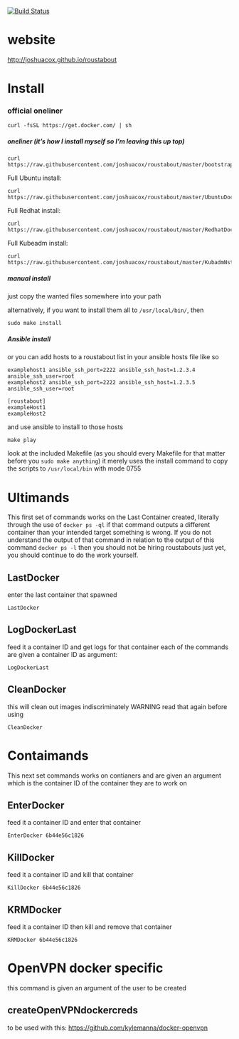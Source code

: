 [![Build Status](https://travis-ci.org/joshuacox/roustabout.svg?branch=master)](https://travis-ci.org/joshuacox/roustabout)

# website 
http://joshuacox.github.io/roustabout

# Install

### official oneliner

```
curl -fsSL https://get.docker.com/ | sh
```

##### oneliner (it’s how I install myself so I’m leaving this up top)

```
curl https://raw.githubusercontent.com/joshuacox/roustabout/master/bootstraproustabout.sh|bash
```

Full Ubuntu install:

```
curl https://raw.githubusercontent.com/joshuacox/roustabout/master/UbuntuDockerInstall|bash
```

Full Redhat install:

```
curl https://raw.githubusercontent.com/joshuacox/roustabout/master/RedhatDockerInstall|bash
```

Full Kubeadm install:

```
curl https://raw.githubusercontent.com/joshuacox/roustabout/master/KubadmNstall|bash
```
##### manual install

just copy the wanted files somewhere into your path

alternatively, if you want to install them all to `/usr/local/bin/`, then

```
sudo make install
```

##### Ansible install

or you can add hosts to a roustabout list in your ansible hosts file like so

```
examplehost1 ansible_ssh_port=2222 ansible_ssh_host=1.2.3.4 ansible_ssh_user=root
examplehost2 ansible_ssh_port=2222 ansible_ssh_host=1.2.3.5 ansible_ssh_user=root

[roustabout]
exampleHost1
exampleHost2
```
and use ansible to install to those hosts

```
make play
```

look at the included Makefile (as you should every Makefile for that matter before you `sudo make anything`)
it merely uses the install command to copy the scripts to `/usr/local/bin` with mode 0755

# Ultimands

This first set of commands works on the Last Container created, literally through the use of `docker ps -ql`
if that command outputs a different container than your intended target something is wrong. 
If you do not understand the output of that command in relation to the output of this command `docker ps -l`
then you should not be hiring roustabouts just yet,
you should continue to do the work yourself.

## LastDocker

enter the last container that spawned

```
LastDocker
```

## LogDockerLast

feed it a container ID and get logs for that container
each of the commands are given a container ID as argument:

```
LogDockerLast
```

## CleanDocker

this will clean out images indiscriminately WARNING read that again before using

```
CleanDocker
```

# Contaimands

This next set commands works on contianers and are given an argument which is the container ID of the container they are to work on

## EnterDocker

feed it a container ID and enter that container

```
EnterDocker 6b44e56c1826
```

## KillDocker

feed it a container ID and kill that container

```
KillDocker 6b44e56c1826
```

## KRMDocker

feed it a container ID then kill and remove that container

```
KRMDocker 6b44e56c1826
```

# OpenVPN docker specific

this command is given an argument of the user to be created

## createOpenVPNdockercreds

to be used with this:
https://github.com/kylemanna/docker-openvpn

